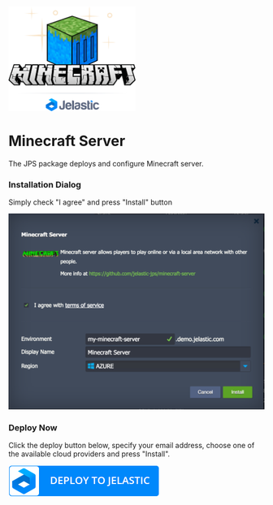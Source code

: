 <a href="../../../itzg-minecraft-server"><img src="images/minecraft-logo.png" width="250" alt="cloud Minecraft server" /></a>
# Minecraft Server

The JPS package deploys and configure Minecraft server.

### Installation Dialog
Simply check "I agree" and press "Install" button

<img src="images/minecraft-server-installation.png" width="600">

### Deploy Now

Click the deploy button below, specify your email address, choose one of the available cloud providers and press "Install".

[![Deploy](https://github.com/jelastic-jps/git-push-deploy/raw/master/images/deploy-to-jelastic.png)](https://jelastic.com/install-application/?manifest=https://raw.githubusercontent.com/jelastic-jps/minecraft-server/master/manifest.jps&min-version=4.6) 
